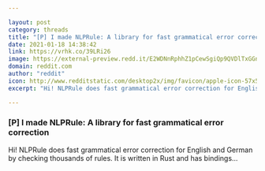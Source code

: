 ```yaml
---

layout: post
category: threads
title: "[P] I made NLPRule: A library for fast grammatical error correction"
date: 2021-01-18 14:38:42
link: https://vrhk.co/39LRi26
image: https://external-preview.redd.it/E2WDNnRphhZ1pCewSgiQp9QVDlTxGGnR_EnpyRaxp2Y.jpg?width=400&height=209.42408377&auto=webp&crop=400:209.42408377,smart&s=4f881fbf5cbc7101c6dee5ac9e3aeb902cc89950
domain: reddit.com
author: "reddit"
icon: http://www.redditstatic.com/desktop2x/img/favicon/apple-icon-57x57.png
excerpt: "Hi! NLPRule does fast grammatical error correction for English and German by checking thousands of rules. It is written in Rust and has bindings..."

---
```


### [P] I made NLPRule: A library for fast grammatical error correction

Hi! NLPRule does fast grammatical error correction for English and German by checking thousands of rules. It is written in Rust and has bindings...